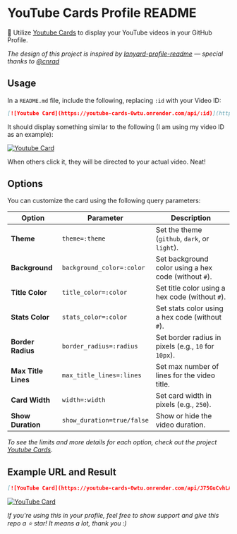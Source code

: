 # YouTube Cards Profile README

🎥 Utilize [Youtube Cards](https://github.com/matheusaudibert/youtube-cards) to display your YouTube videos in your GitHub Profile.

_The design of this project is inspired by [lanyard-profile-readme](https://github.com/cnrad/lanyard-profile-readme) — special thanks to [@cnrad](https://github.com/cnrad/)_

## Usage

In a `README.md` file, include the following, replacing `:id` with your Video ID:

```md
[![Youtube Card](https://youtube-cards-0wtu.onrender.com/api/:id)](https://www.youtube.com/watch?v=:id)
```

It should display something similar to the following (I am using my video ID as an example):

[![Youtube Card](https://youtube-cards-0wtu.onrender.com/api/UT8Z3U5gDsc)](https://www.youtube.com/watch?v=UT8Z3U5gDsc)

When others click it, they will be directed to your actual video. Neat!

## Options

You can customize the card using the following query parameters:

| Option              | Parameter                  | Description                                          |
| ------------------- | -------------------------- | ---------------------------------------------------- |
| **Theme**           | `theme=:theme`             | Set the theme (`github`, `dark`, or `light`).        |
| **Background**      | `background_color=:color`  | Set background color using a hex code (without `#`). |
| **Title Color**     | `title_color=:color`       | Set title color using a hex code (without `#`).      |
| **Stats Color**     | `stats_color=:color`       | Set stats color using a hex code (without `#`).      |
| **Border Radius**   | `border_radius=:radius`    | Set border radius in pixels (e.g., `10` for `10px`). |
| **Max Title Lines** | `max_title_lines=:lines`   | Set max number of lines for the video title.         |
| **Card Width**      | `width=:width`             | Set card width in pixels (e.g., `250`).              |
| **Show Duration**   | `show_duration=true/false` | Show or hide the video duration.                     |

_To see the limits and more details for each option, check out the project [Youtube Cards](https://github.com/matheusaudibert/youtube-cards)_.

## Example URL and Result

```markdown
[![YouTube Card](https://youtube-cards-0wtu.onrender.com/api/J75GuCvhLAE?theme=dark&background_color=283d7e&border_radius=10&title_color=FFFFFF&stats_color=DEDEDE&max_title_lines=1&width=250&show_duration=true)](https://www.youtube.com/watch?v=J75GuCvhLAE)
```

[![YouTube Card](https://youtube-cards-0wtu.onrender.com/api/J75GuCvhLAE?theme=dark&background_color=283d7e&border_radius=10&title_color=FFFFFF&stats_color=DEDEDE&max_title_lines=1&width=250&show_duration=true)](https://www.youtube.com/watch?v=J75GuCvhLAE)

_If you're using this in your profile, feel free to show support and give this repo a ⭐ star! It means a lot, thank you :)_
